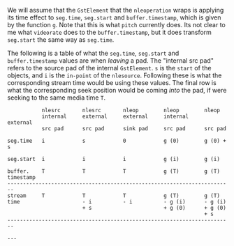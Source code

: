We will assume that the `GstElement` that the `nleoperation` wraps is applying its time effect to `seg.time`, `seg.start` and `buffer.timestamp`, which is given by the function `g`. Note that this is what `pitch` currently does. Its not clear to me what `videorate` does to the `buffer.timestamp`, but it does transform `seg.start` the same way as `seg.time`.

The following is a table of what the `seg.time`, `seg.start` and `buffer.timestamp` values are when *leaving* a pad. The "internal src pad" refers to the source pad of the internal `GstElement`. `s` is the `start` of the objects, and `i` is the `in-point` of the `nlesource`. Following these is what the corresponding stream time would be using these values. The final row is what the corresponding seek position would be coming *into* the pad, if were seeking to the same media time `T`.

```
           nlesrc       nlesrc       nleop        nleop        nleop
           internal     external     external     internal     external
           src pad      src pad      sink pad     src pad      src pad

seg.time   i            s            0            g (0)        g (0) + s

seg.start  i            i            i            g (i)        g (i)

buffer.    T            T            T            g (T)        g (T)
timestamp
------------------------------------------------------------------------
stream     T            T            T            g (T)        g (T)
time                    - i          - i          - g (i)      - g (i)
                        + s                       + g (0)      + g (0)
                                                               + s
------------------------------------------------------------------------

---

